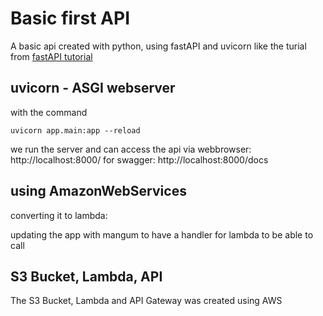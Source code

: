 # Basic first API

A basic api created with python, using fastAPI and uvicorn like the turial from [fastAPI tutorial](https://fastapi.tiangolo.com/tutorial/)

## uvicorn - ASGI webserver

with the command

```
uvicorn app.main:app --reload
```

we run the server and can access the api via webbrowser: http://localhost:8000/
for swagger: http://localhost:8000/docs

## using AmazonWebServices

converting it to lambda:

updating the app with mangum to have a handler for lambda to be able to call

## S3 Bucket, Lambda, API

The S3 Bucket, Lambda and API Gateway was created using AWS
